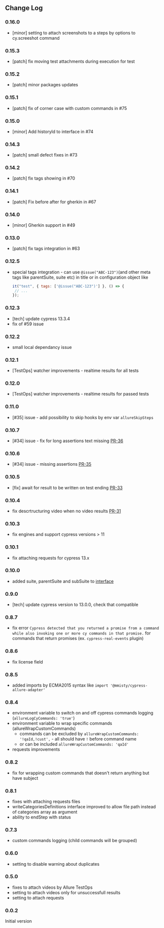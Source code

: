 ## Change Log
### 0.16.0
- [minor] setting to attach screenshots to a steps by options to cy.screeshot command
### 0.15.3
- [patch] fix moving test attachments during execution for test
### 0.15.2 
- [patch] minor packages updates
### 0.15.1
- [patch] fix of corner case with custom commands in #75

### 0.15.0
- [minor] Add historyId to interface in #74

### 0.14.3
- [patch] small defect fixes in #73

### 0.14.2
- [patch] fix tags showing in #70

### 0.14.1
- [patch] Fix before after for gherkin in #67

### 0.14.0
- [minor] Gherkin support in #49

### 0.13.0
- [patch] fix tags integration in #63

### 0.12.5
- special tags integration - can use `@issue("ABC-123")`(and other meta tags like parentSuite, suite etc)
in title or in configuration object like
  ```javascript
  it("test", { tags: ['@issue("ABC-123")'] }, () => {
   // ...
  });
  ```
### 0.12.3
- [tech] update cypress 13.3.4
- fix of #59 issue
### 0.12.2
- small local dependancy issue
### 0.12.1
- [TestOps] watcher improvements - realtime results for all tests

### 0.12.0
 - [TestOps] watcher improvements - realtime results for passed tests

### 0.11.0
  - [#35] issue - add possibility to skip hooks by env var `allureSkipSteps`

### 0.10.7
  -  [#34] issue - fix for long assertions text missing [PR-36](https://github.com/mmisty/cypress-allure-adapter/pull/36)

### 0.10.6
  -  [#34] issue - missing assertions [PR-35](https://github.com/mmisty/cypress-allure-adapter/pull/35)

### 0.10.5
  - [fix] await for result to be written on test ending [PR-33](https://github.com/mmisty/cypress-allure-adapter/pull/33)

### 0.10.4
  -  fix descrtructuring video when no video results [PR-31](https://github.com/mmisty/cypress-allure-adapter/pull/31)

### 0.10.3
  - fix engines and support cypress versions > 11
    
### 0.10.1
  - fix attaching requests for cypress 13.x

### 0.10.0
  - added suite, parentSuite and subSuite to [interface](./docs/interface.md#suite)

### 0.9.0
 - [tech] update cypress version to 13.0.0, check that compatible

### 0.8.7
 - fix error `Cypress detected that you returned a promise from a command while also invoking one or more cy commands in that promise.` for commands that return promises (ex. `cypress-real-events` plugin)

### 0.8.6
- fix license field

### 0.8.5
 - added imports by ECMA2015 syntax like `import '@mmisty/cypress-allure-adapter'`

### 0.8.4
- environment variable to switch on and off cypress commands logging (`allureLogCyCommands: 'true'`)
- environment variable to wrap specific commands (allureWrapCustomCommands)
   - commands can be excluded by `allureWrapCustomCommands: '!qaId,!cust',` - all should have `!` before command name
   - or can be included `allureWrapCustomCommands: 'qaId'`
- requests improvements

### 0.8.2
- fix for wrapping custom commands that doesn't return anything but have subject

### 0.8.1
- fixes with attaching requests files
- writeCategoriesDefinitions interface improved to allow file path instead of categories array as argument
- ability to endStep with status

### 0.7.3
- custom commands logging (child commands will be grouped)

### 0.6.0
- setting to disable warning about duplicates

### 0.5.0
- fixes to attach videos by Allure TestOps
- setting to attach videos only for unsuccessfull results
- setting to attach requests

### 0.0.2 
Initial version

